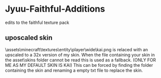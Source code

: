 # Jyuu-Faithful-Additions
edits to the faithful texture pack

## uposcaled skin
\assets\minecraft\textures\entity\player\wide\kai.png 
is relaced with an upscaled to a 32x version of my skin.
When the file containing your skin in the asset\skins folder cannot be read this is used as a fallback. (ONLY FOR ME AS MY DEFAULT SKIN IS KAI)
This can be forced by finding the folder containing the skin and renaming a empty txt file to replace the skin.
